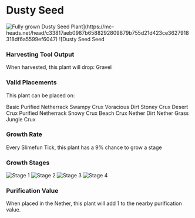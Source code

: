 # Dusty Seed

![Fully grown $Dusty Seed Plant](https://mc-heads.net/head/c33817aeb0987b6588292809879b755d21d423ce3627918318df6a5599ef6047) ![$Dusty Seed Seed](https://mc-heads.net/head/22be7169884ad820acaed7a717679cd0d91dcd3d6c1db81e6ac28a2bcd3534a0)

### Harvesting Tool Output

When harvested, this plant will drop: Gravel

### Valid Placements

This plant can be placed on:

Basic Purified Netherrack
Swampy Crux
Voracious Dirt
Stoney Crux
Desert Crux
Purified Netherrack
Snowy Crux
Beach Crux
Nether Dirt
Nether Grass
Jungle Crux


### Growth Rate

Every Slimefun Tick, this plant has a 9% chance to grow a stage

### Growth Stages

![Stage 1](https://mc-heads.net/head/1fc19a17eda70cc1b889c5c78d3874aa85948909bd16f36e3a9b413812caf076) ![Stage 2](https://mc-heads.net/head/157bdba2e35ff3c8bc9bd6acf562e7d10f56242998082b6ba28f5a2827eb15a5) ![Stage 3](https://mc-heads.net/head/fdf619e95d6a4074829263f9713ba63072c99e03e625218bae3f06ff178cfb04) ![Stage 4](https://mc-heads.net/head/5a8a7b14c6d2f653d7460e42f87b6f27de33e182ff324100a2d1e8661d21fdc1)

### Purification Value

When placed in the Nether, this plant will add 1 to the nearby purification value.